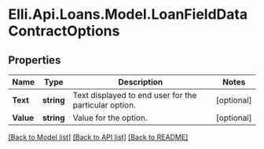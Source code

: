 # Elli.Api.Loans.Model.LoanFieldDataContractOptions
## Properties

Name | Type | Description | Notes
------------ | ------------- | ------------- | -------------
**Text** | **string** | Text displayed to end user for the particular option. | [optional] 
**Value** | **string** | Value for the option. | [optional] 

[[Back to Model list]](../README.md#documentation-for-models) [[Back to API list]](../README.md#documentation-for-api-endpoints) [[Back to README]](../README.md)

